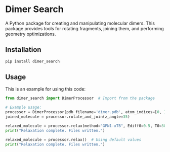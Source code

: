 # Dimer Search

A Python package for creating and manipulating molecular dimers.  This package provides tools for rotating fragments, joining them, and performing geometry optimizations.

## Installation

```bash
pip install dimer_search
```
## Usage

This is an example for using this code:

```python
from dimer_search import DimerProcessor  # Import from the package

# Example usage:
processor = DimerProcessor(pdb_filename='dimer.pdb', atom_indices=[0, 1, 2])
joined_molecule = processor.rotate_and_join(z_angle=35)

relaxed_molecule = processor.relax(method="GFN1-xTB", Ediff0=0.5, T0=3000, totalsteps=5)
print("Relaxation complete. Files written.")

relaxed_molecule = processor.relax()  # Using default values
print("Relaxation complete. Files written.")
```
